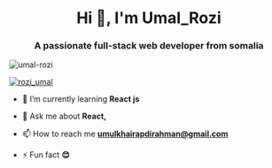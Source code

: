 <h1 align="center">Hi 👋, I'm Umal_Rozi</h1>
<h3 align="center">A passionate full-stack web developer from somalia</h3>

<p align="left"> <img src="https://komarev.com/ghpvc/?username=umal-rozi&label=Profile%20views&color=0e75b6&style=flat" alt="umal-rozi" /> </p>

<p align="left"> <a href="https://twitter.com/rozi_umal" target="blank"><img src="https://img.shields.io/twitter/follow/rozi_umal?logo=twitter&style=for-the-badge" alt="rozi_umal" /></a> </p>

- 🌱 I’m currently learning **React js**

- 💬 Ask me about **React,**

- 📫 How to reach me **umulkhairapdirahman@gmail.com**

- ⚡ Fun fact **😊**





